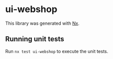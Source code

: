 # ui-webshop

This library was generated with [Nx](https://nx.dev).

## Running unit tests

Run `nx test ui-webshop` to execute the unit tests.
